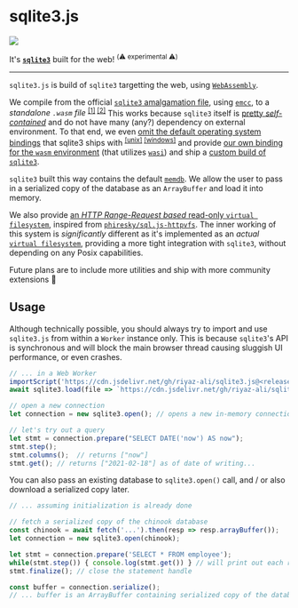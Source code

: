 # sqlite3.js

[![](https://data.jsdelivr.com/v1/package/gh/riyaz-ali/sqlite3.js/badge)](https://www.jsdelivr.com/package/gh/riyaz-ali/sqlite3.js)

It's [**`sqlite3`**](https://sqlite.org) built for the web! <sup>(:warning: experimental :warning:)</sup>

------------------------------------------------

`sqlite3.js` is build of `sqlite3` targetting the web, using [`WebAssembly`](https://webassembly.org). 

We compile from the official [`sqlite3` amalgamation file](./src/sqlite3.c), using [`emcc`](http://emscripten.org), to a _standalone `.wasm` file_ <sup>[[1]](https://v8.dev/blog/emscripten-standalone-wasm) [[2]](https://github.com/emscripten-core/emscripten/wiki/WebAssembly-Standalone)</sup> This works because `sqlite3` itself is [pretty _self-contained_](https://www.sqlite.org/selfcontained.html) and do not
have many (any?) dependency on external environment. To that end, we even [omit the default operating system bindings](https://www.sqlite.org/compile.html#os_other)
that sqlite3 ships with <sup>[[unix]](https://sqlite.org/src/file?name=src/os_unix.c&ci=trunk) [[windows]](https://sqlite.org/src/file?name=src/os_win.c&ci=trunk)</sup>
and provide [our own binding for the `wasm` environment](./src/os_wasm.c) (that utilizes [`wasi`](http://wasi.dev)) and ship a [custom build of `sqlite3`](https://www.sqlite.org/custombuild.html).

`sqlite3` built this way contains the default  [`memdb`](https://www.sqlite.org/src/file?name=src/memdb.c&ci=trunk). We allow the user to pass in a serialized copy of the database as an `ArrayBuffer` and load it into memory.

We also provide [an _HTTP Range-Request based_ read-only `virtual filesystem`](./src/http_vfs.c), inspired from [`phiresky/sql.js-httpvfs`](https://github.com/phiresky/sql.js-httpvfs).
The inner working of this system is _significantly_ different as it's implemented as an _actual_ [`virtual filesystem`](https://www.sqlite.org/vfs.html), providing a more tight integration with `sqlite3`, without depending on any Posix capabilities.

Future plans are to include more utilities and ship with more community extensions :raised_hands:

## Usage

Although technically possible, you should always try to import and use `sqlite3.js` from within a `Worker` instance only. 
This is because `sqlite3`'s API is synchronous and will block the main browser thread causing sluggish UI performance, or even crashes.

```javascript
// ... in a Web Worker
importScript('https://cdn.jsdelivr.net/gh/riyaz-ali/sqlite3.js@<release>/dist/sqlite3.js')
await sqlite3.load(file => `https://cdn.jsdelivr.net/gh/riyaz-ali/sqlite3.js@<release>/dist/${file}`)

// open a new connection
let connection = new sqlite3.open(); // opens a new in-memory connection

// let's try out a query
let stmt = connection.prepare("SELECT DATE('now') AS now");
stmt.step();
stmt.columns();  // returns ["now"]
stmt.get(); // returns ["2021-02-18"] as of date of writing...
```

You can also pass an existing database to `sqlite3.open()` call, and / or also download a serialized copy later.

```javascript
// ... assuming initialization is already done

// fetch a serialized copy of the chinook database
const chinook = await fetch('...').then(resp => resp.arrayBuffer());
let connection = new sqlite3.open(chinook);

let stmt = connection.prepare('SELECT * FROM employee');
while(stmt.step()) { console.log(stmt.get()) } // will print out each row to console
stmt.finalize(); // close the statement handle

const buffer = connection.serialize();
// ... buffer is an ArrayBuffer containing serialized copy of the database file
```
